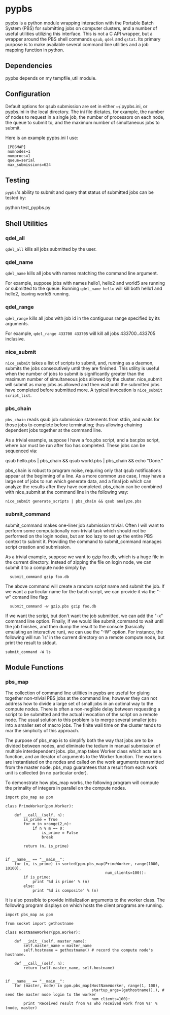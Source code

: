 
# pypbs
 
pypbs is a python module wrapping interaction with the Portable Batch
System (PBS) for submitting jobs on computer clusters, and a number of
useful utilities utilizing this interface.  This is not a C API
wrapper, but a wrapper around the PBS shell commands `qsub`, `qdel`
and `qstat`.  Its primary purpose is to make available several command
line utilities and a job mapping function in python.

## Dependencies

pypbs depends on my tempfile_util module. 

## Configuration

Default options for qsub submission are set in either ~/.pypbs.ini, or
pypbs.ini in the local directory.  The ini file dictates, for example,
the number of nodes to request in a single job, the number of
processors on each node, the queue to submit to, and the maximum
number of simultaneous jobs to submit.

Here is an example pypbs.ini I use:

     [PBSMAP]
     numnodes=1
     numprocs=1
     queue=serial
     max_submissions=624


## Testing

`pypbs`'s ability to submit and query that status of submitted jobs can be tested by:

   python test_pypbs.py

## Shell Utilities

### qdel_all

`qdel_all` kills all jobs submitted by the user.

### qdel_name

`qdel_name` kills all jobs with names matching the command line argument. 

For example, suppose jobs with names hello1, hello2 and world5 are
running or submitted to the queue.  Running `qdel_name hello` will
kill both hello1 and hello2, leaving world5 running.


### qdel_range

`qdel_range` kills all jobs with job id in the contiguous range specified by its arguments.  

For example, `qdel_range 433700 433705` will kill all jobs 433700..433705 inclusive.

### nice_submit

`nice_submit` takes a list of scripts to submit, and, running as a
daemon, submits the jobs consecutively until they are finished.  This
utility is useful when the number of jobs to submit is significantly
greater than the maximum number of simultaneous jobs allowed by the
cluster.  nice_submit will submit as many jobs as allowed and then
wait until the submitted jobs have completed before submitted more.  A
typical invocation is `nice_submit script_list`.

### pbs_chain

`pbs_chain` reads qsub job submission statements from stdin, and waits
for those jobs to complete before terminating; thus allowing chaining
dependent jobs together at the command line. 

As a trivial example, suppose I have a foo.pbs script, and a bar.pbs
script, where bar must be run after foo has completed.  These jobs can
be sequenced via:

   qsub hello.pbs | pbs_chain && qsub world.pbs | pbs_chain && echo "Done."

pbs_chain is robust to program noise, requring only that qsub
notifications appear at the beginning of a line.  As a more common use
case, I may have a large set of jobs to run which generate data, and a
final job which can analyze the results after they have completed.
pbs_chain can be combined with nice_submit at the command line in the
following way:

	nice_submit generate_scripts | pbs_chain && qsub analyze.pbs


### submit_command

submit_command makes one-liner job submission trivial.  Often I will
want to perform some computationally non-trivial task which should not
be performed on the login nodes, but am too lazy to set up the entire
PBS context to submit it.  Providing the command to submit_command
manages script creation and submission. 

As a trivial example, suppose we want to gzip foo.db, which is a huge
file in the current directory.  Instead of zipping the file on login
node, we can submit it to a compute node simply by:

      submit_command gzip foo.db

The above command will create a random script name and submit the job.
If we want a particular name for the batch script, we can provide it
via the "-w" comand line flag:

      submit_command -w gzip.pbs gzip foo.db

If we want the script, but don't want the job submitted, we can add
the "-x" command line option.  Finally, if we would like
submit_command to wait until the job finishes, and then dump the
result to the console (basically emulating an interactive run), we can
use the "-W" option.  For instance, the following will run `ls' in the
current directory on a remote compute node, but print the result to
stdout.

    submit_command -W ls


## Module Functions

### pbs_map

The collection of command line utilities in pypbs are useful for
gluing together non-trivial PBS jobs at the command line; however they
can not address how to divide a large set of small jobs in an optimal
way to the compute nodes.  There is often a non-neglible delay between
requesting a script to be submitted and the actual invocation of the
script on a remote node.  The usual solution to this problem is to
merge several smaller jobs into a smaller set of macro jobs.  The
finite wall time on the cluster tends to mar the simplicity of this
approach.  

The purpose of pbs_map is to simplify both the way that jobs are to be
divided between nodes, and eliminate the tedium in manual submission
of multiple interdependent jobs.  pbs_map takes Worker class which
acts as a function, and an iterator of arguments to the Worker
function.  The workers are instantiated on the nodes and called on the
work arguments transmitted from the master node.  pbs_map guarantees
that a result from each work unit is collected (in no particular
order).

To demonstrate how pbs_map works, the following program will compute
the primality of integers in parallel on the compute nodes.

    import pbs_map as ppm

    class PrimeWorker(ppm.Worker):

        def __call__(self, n):
            is_prime = True
            for m in xrange(2,n):
                if n % m == 0:
                    is_prime = False
                    break

            return (n, is_prime)


    if __name__ == "__main__":
        for (n, is_prime) in sorted(ppm.pbs_map(PrimeWorker, range(1000, 10100), 
                                                num_clients=100)):
            if is_prime:
                print '%d is prime' % (n)
            else:
                print '%d is composite' % (n)


It is also possible to provide initialization arguments to the worker
class.  The following program displays on which hosts the client
programs are running.

    import pbs_map as ppm

    from socket import gethostname

    class HostNameWorker(ppm.Worker):

        def __init__(self, master_name):
            self.master_name = master_name
            self.hostname = gethostname() # record the compute node's hostname.

        def __call__(self, n):
            return (self.master_name, self.hostname)


    if __name__ == "__main__":
        for (master, node) in ppm.pbs_map(HostNameWorker, range(1, 100), 
                                          startup_args=(gethostname(),), # send the master node login to the worker
                                          num_clients=100):
            print 'Received result from %s who received work from %s' % (node, master)

